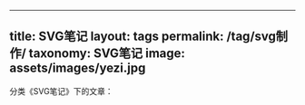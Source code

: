 ----
title: SVG笔记
layout: tags
permalink: /tag/svg制作/
taxonomy: SVG笔记
image: assets/images/yezi.jpg
---

分类《SVG笔记》下的文章：
